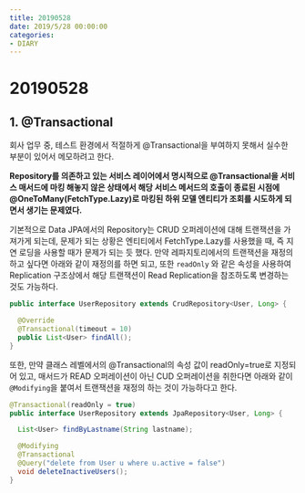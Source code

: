 ```yaml
---
title: 20190528
date: 2019/5/28 00:00:00
categories:
- DIARY
---
```


# 20190528
## 1. @Transactional
회사 업무 중, 테스트 환경에서 적절하게 @Transactional을 부여하지 못해서 실수한 부분이 있어서 메모하려고 한다. 

**Repository를 의존하고 있는 서비스 레이어에서 명시적으로 @Transactional을 서비스 매서드에 마킹 해놓지 않은 상태에서 해당 서비스 메서드의 호출이 종료된 시점에 @OneToMany(FetchType.Lazy)로 마킹된 하위 모델 엔티티가 조회를 시도하게 되면서 생기는 문제였다.**

기본적으로 Data JPA에서의 Repository는 CRUD 오퍼레이션에 대해 트랜잭션을 가져가게 되는데, 문제가 되는 상황은 엔티티에서 FetchType.Lazy를 사용했을 때, 즉 지연 로딩을 사용할 때가 문제가 되는 듯 했다. 만약 레파지토리에서의 트랜잭션을 재정의하고 싶다면 아래와 같이 재정의를 하면 되고, 또한 `readOnly` 와 같은 속성을 사용하여 Replication 구조상에서 해당 트랜잭션이 Read Replication을 참조하도록 변경하는 것도 가능하다.

 

```java
public interface UserRepository extends CrudRepository<User, Long> {

  @Override
  @Transactional(timeout = 10)
  public List<User> findAll();
}
```

또한, 만약 클래스 레벨에서의 @Transactional의 속성 값이 readOnly=true로 지정되어 있고, 매서드가 READ 오퍼레이션이 아닌 CUD 오퍼레이션을 취한다면 아래와 같이 `@Modifying`을 붙여서 트랜잭션을 재정의 하는 것이 가능하다고 한다.
```java
@Transactional(readOnly = true)
public interface UserRepository extends JpaRepository<User, Long> {

  List<User> findByLastname(String lastname);

  @Modifying
  @Transactional
  @Query("delete from User u where u.active = false")
  void deleteInactiveUsers();
}
```
